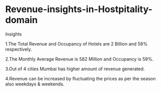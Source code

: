 # Revenue-insights-in-Hostpitality-domain

Insights

1.The Total Revenue and Occupancy of Hotels are 2 Billion and 58% respectively.

2.The Monthly Average Revenue is 582 Million and Occupancy is 59%.

3.Out of 4 cities Mumbai has higher amount of revenue generated.

4.Revenue can be increased by fluctuating the prices as per the season also weekdays & weekends.
